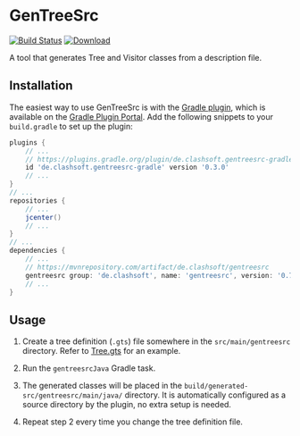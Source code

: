 # GenTreeSrc

[![Build Status](https://travis-ci.org/Clashsoft/GenTreeSrc.svg?branch=master)](https://travis-ci.org/Clashsoft/GenTreeSrc)
[![Download](https://api.bintray.com/packages/clashsoft/maven/gentreesrc/images/download.svg)](https://bintray.com/clashsoft/maven/gentreesrc/_latestVersion)

A tool that generates Tree and Visitor classes from a description file.

## Installation

The easiest way to use GenTreeSrc is with the [Gradle plugin](https://github.com/Clashsoft/GenTreeSrc-Gradle),
which is available on the [Gradle Plugin Portal](https://plugins.gradle.org/plugin/de.clashsoft.gentreesrc-gradle).
Add the following snippets to your `build.gradle` to set up the plugin:

```groovy
plugins {
	// ...
	// https://plugins.gradle.org/plugin/de.clashsoft.gentreesrc-gradle
	id 'de.clashsoft.gentreesrc-gradle' version '0.3.0'
	// ...
}
// ...
repositories {
	// ...
	jcenter()
	// ...
}
// ...
dependencies {
	// ...
	// https://mvnrepository.com/artifact/de.clashsoft/gentreesrc
	gentreesrc group: 'de.clashsoft', name: 'gentreesrc', version: '0.7.0'
	// ...
}
```

## Usage

1. Create a tree definition (`.gts`) file somewhere in the `src/main/gentreesrc` directory.
   Refer to [Tree.gts](src/test/gentreesrc/Tree.gts) for an example.
   
2. Run the `gentreesrcJava` Gradle task.
   
3. The generated classes will be placed in the `build/generated-src/gentreesrc/main/java/` directory.
   It is automatically configured as a source directory by the plugin, no extra setup is needed.

4. Repeat step 2 every time you change the tree definition file.

